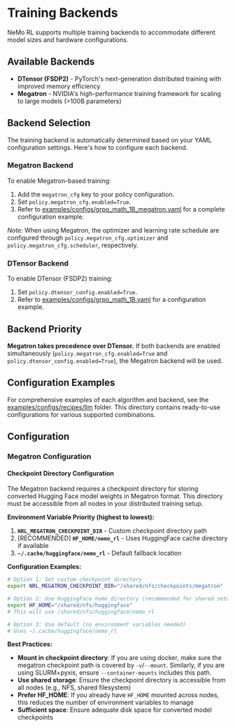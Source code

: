 # Training Backends

NeMo RL supports multiple training backends to accommodate different model sizes and hardware configurations.

## Available Backends

- **DTensor (FSDP2)** - PyTorch's next-generation distributed training with improved memory efficiency
- **Megatron** - NVIDIA's high-performance training framework for scaling to large models (>100B parameters)

## Backend Selection

The training backend is automatically determined based on your YAML configuration settings. Here's how to configure each backend.

### Megatron Backend
To enable Megatron-based training:

1. Add the `megatron_cfg` key to your policy configuration.
2. Set `policy.megatron_cfg.enabled=True`.
3. Refer to [examples/configs/grpo_math_1B_megatron.yaml](../../examples/configs/grpo_math_1B_megatron.yaml) for a complete configuration example.

_Note_: When using Megatron, the optimizer and learning rate schedule are configured through `policy.megatron_cfg.optimizer` and `policy.megatron_cfg.scheduler`, respectively.

### DTensor Backend
To enable DTensor (FSDP2) training:

1. Set `policy.dtensor_config.enabled=True`.
2. Refer to [examples/configs/grpo_math_1B.yaml](../../examples/configs/grpo_math_1B.yaml) for a configuration example.

## Backend Priority

**Megatron takes precedence over DTensor.** If both backends are enabled simultaneously (`policy.megatron_cfg.enabled=True` and `policy.dtensor_config.enabled=True`), the Megatron backend will be used.

## Configuration Examples

For comprehensive examples of each algorithm and backend, see the [examples/configs/recipes/llm](https://github.com/NVIDIA-NeMo/RL/tree/main/examples/configs/recipes/llm) folder. This directory contains ready-to-use configurations for various supported combinations.

## Configuration

### Megatron Configuration

#### Checkpoint Directory Configuration

The Megatron backend requires a checkpoint directory for storing converted Hugging Face model weights in Megatron format. This directory must be accessible from all nodes in your distributed training setup.

**Environment Variable Priority (highest to lowest):**

1. **`NRL_MEGATRON_CHECKPOINT_DIR`** - Custom checkpoint directory path
2. [RECOMMENDED] **`HF_HOME/nemo_rl`** - Uses HuggingFace cache directory if available
3. **`~/.cache/huggingface/nemo_rl`** - Default fallback location

**Configuration Examples:**

```bash
# Option 1: Set custom checkpoint directory
export NRL_MEGATRON_CHECKPOINT_DIR="/shared/nfs/checkpoints/megatron"

# Option 2: Use HuggingFace home directory (recommended for shared setups)
export HF_HOME="/shared/nfs/huggingface"
# This will use /shared/nfs/huggingface/nemo_rl

# Option 3: Use default (no environment variables needed)
# Uses ~/.cache/huggingface/nemo_rl
```

**Best Practices:**

- **Mount in checkpoint directory**: If you are using docker, make sure the megatron checkpoint path is covered by `-v`/`--mount`. Similarly, if you are using SLURM+pyxis, ensure `--container-mounts` includes this path.
- **Use shared storage**: Ensure the checkpoint directory is accessible from all nodes (e.g., NFS, shared filesystem)
- **Prefer HF_HOME**: If you already have `HF_HOME` mounted across nodes, this reduces the number of environment variables to manage
- **Sufficient space**: Ensure adequate disk space for converted model checkpoints